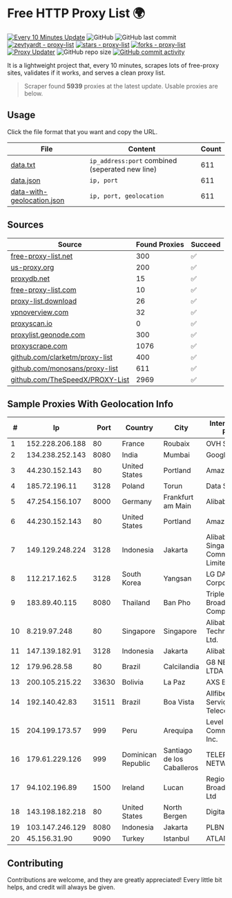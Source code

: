 
# Free HTTP Proxy List 🌍

[![Every 10 Minutes Update](https://github.com/mertguvencli/http-proxy-list/actions/workflows/main.yml/badge.svg?branch=main)](https://github.com/mertguvencli/http-proxy-list/actions/workflows/main.yml)
![GitHub](https://img.shields.io/github/license/mertguvencli/http-proxy-list)
![GitHub last commit](https://img.shields.io/github/last-commit/mertguvencli/http-proxy-list)
[![zevtyardt - proxy-list](https://img.shields.io/static/v1?label=zevtyardt&message=proxy-list&color=blue&logo=github)](https://github.com/zevtyardt/proxy-list "Go to GitHub repo")
[![stars - proxy-list](https://img.shields.io/github/stars/zevtyardt/proxy-list?style=social)](https://github.com/zevtyardt/proxy-list)
[![forks - proxy-list](https://img.shields.io/github/forks/zevtyardt/proxy-list?style=social)](https://github.com/zevtyardt/proxy-list)
[![Proxy Updater](https://github.com/zevtyardt/proxy-list/workflows/Proxy%20Updater/badge.svg)](https://github.com/zevtyardt/proxy-list/actions?query=workflow:"Proxy+Updater")
![GitHub repo size](https://img.shields.io/github/repo-size/zevtyardt/proxy-list)
[![GitHub commit activity](https://img.shields.io/github/commit-activity/m/zevtyardt/proxy-list?logo=commits)](https://github.com/zevtyardt/proxy-list/commits/main)

It is a lightweight project that, every 10 minutes, scrapes lots of free-proxy sites, validates if it works, and serves a clean proxy list.

> Scraper found **5939** proxies at the latest update. Usable proxies are below.

## Usage

Click the file format that you want and copy the URL.

|File|Content|Count|
|----|-------|-----|
|[data.txt](https://raw.githubusercontent.com/mertguvencli/http-proxy-list/main/proxy-list/data.txt)|`ip_address:port` combined (seperated new line)|611|
|[data.json](https://raw.githubusercontent.com/mertguvencli/http-proxy-list/main/proxy-list/data.json)|`ip, port`|611|
|[data-with-geolocation.json](https://raw.githubusercontent.com/mertguvencli/http-proxy-list/main/proxy-list/data-with-geolocation.json)|`ip, port, geolocation`|611|

## Sources

|Source|Found Proxies|Succeed|
|------|-------------|-------|
|[free-proxy-list.net](https://free-proxy-list.net)|300|✅|
|[us-proxy.org](https://www.us-proxy.org)|200|✅|
|[proxydb.net](http://proxydb.net)|15|✅|
|[free-proxy-list.com](https://free-proxy-list.com/?page=&port=&type%5B%5D=http&type%5B%5D=https&up_time=0&search=Search)|10|✅|
|[proxy-list.download](https://www.proxy-list.download/HTTP)|26|✅|
|[vpnoverview.com](https://vpnoverview.com/privacy/anonymous-browsing/free-proxy-servers)|32|✅|
|[proxyscan.io](https://www.proxyscan.io)|0|✅|
|[proxylist.geonode.com](https://proxylist.geonode.com/api/proxy-list?limit=300&page=1&sort_by=lastChecked&sort_type=desc&protocols=http,https)|300|✅|
|[proxyscrape.com](https://api.proxyscrape.com/v2/?request=displayproxies&protocol=http&timeout=10000&country=all&ssl=all&anonymity=all)|1076|✅|
|[github.com/clarketm/proxy-list](https://raw.githubusercontent.com/clarketm/proxy-list/master/proxy-list-raw.txt)|400|✅|
|[github.com/monosans/proxy-list](https://raw.githubusercontent.com/monosans/proxy-list/main/proxies/http.txt)|611|✅|
|[github.com/TheSpeedX/PROXY-List](https://raw.githubusercontent.com/TheSpeedX/PROXY-List/master/http.txt)|2969|✅|


## Sample Proxies With Geolocation Info

|#|Ip|Port|Country|City|Internet Service Provider|
|-|--|----|-------|----|-------------------------|
|1|152.228.206.188|80|France|Roubaix|OVH SAS|
|2|134.238.252.143|8080|India|Mumbai|Google LLC|
|3|44.230.152.143|80|United States|Portland|Amazon.com, Inc.|
|4|185.72.196.11|3128|Poland|Torun|Data Space|
|5|47.254.156.107|8000|Germany|Frankfurt am Main|Alibaba.com LLC|
|6|44.230.152.143|80|United States|Portland|Amazon.com, Inc.|
|7|149.129.248.224|3128|Indonesia|Jakarta|Alibaba.com Singapore E-Commerce Private Limited|
|8|112.217.162.5|3128|South Korea|Yangsan|LG DACOM Corporation|
|9|183.89.40.115|8080|Thailand|Ban Pho|Triple T Broadband Public Company Limited|
|10|8.219.97.248|80|Singapore|Singapore|Alibaba (US) Technology Co., Ltd.|
|11|147.139.182.91|3128|Indonesia|Jakarta|Alibaba.com LLC|
|12|179.96.28.58|80|Brazil|Calcilandia|G8 NETWORKS LTDA|
|13|200.105.215.22|33630|Bolivia|La Paz|AXS Bolivia S. A.|
|14|192.140.42.83|31511|Brazil|Boa Vista|Allfiber Telecom Serviços de Telecomunicações|
|15|204.199.173.57|999|Peru|Arequipa|Level 3 Communications, Inc.|
|16|179.61.229.126|999|Dominican Republic|Santiago de los Caballeros|TELERY NETWORKS, S.R.L|
|17|94.102.196.89|1500|Ireland|Lucan|Regional Broadband Ireland Ltd|
|18|143.198.182.218|80|United States|North Bergen|DigitalOcean, LLC|
|19|103.147.246.129|8080|Indonesia|Jakarta|PLBNET|
|20|45.156.31.90|9090|Turkey|Istanbul|ATLANTIS|



## Contributing

Contributions are welcome, and they are greatly appreciated! Every
little bit helps, and credit will always be given.

